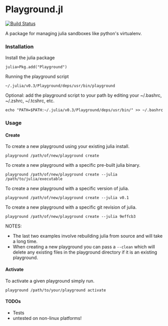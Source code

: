 Playground.jl
=============
[![Build Status](https://travis-ci.org/Rory-Finnegan/Playground.jl.svg)](https://travis-ci.org/Rory-Finnegan/Playground.jl)

A package for managing julia sandboxes like python's virtualenv.

### Installation ###
Install the julia package
```shell
julia>Pkg.add("Playground")
```
Running the playground script
```shell
~/.julia/v0.3/Playground/deps/usr/bin/playground
```
Optional: add the playground script to your path by editing your 
~/.bashrc, ~/.zshrc, ~/.tcshrc, etc.
```shell
echo "PATH=$PATH:~/.julia/v0.3/Playground/deps/usr/bin/" >> ~/.bashrc
```

### Usage ###
#### Create ####
To create a new playground using your existing julia install.
```shell
playground /path/of/new/playground create
```
To create a new playground with a specific pre-built julia binary.
```shell
playground /path/of/new/playground create --julia /path/to/julia/executable
```
To create a new playground with a specific version of julia.
```shell
playground /path/of/new/playground create --julia v0.1
```
To create a new playground with a specific git revision of julia.
```shell
playground /path/of/new/playground create --julia 9effcb3
```
NOTES:
* The last two examples involve rebuilding julia from source and will take a long time.
* When creating a new playground you can pass a `--clean` which will delete any existing files in the playground directory if it is an existing playground.

#### Activate ####
To activate a given playground simply run.
```shell
playground /path/to/your/playground activate
```

#### TODOs ####
* Tests
* untested on non-linux platforms!
